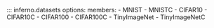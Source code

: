 ::: inferno.datasets
    options:
        members:
        - MNIST
        - MNISTC
        - CIFAR10
        - CIFAR10C
        - CIFAR100
        - CIFAR100C
        - TinyImageNet
        - TinyImageNetC